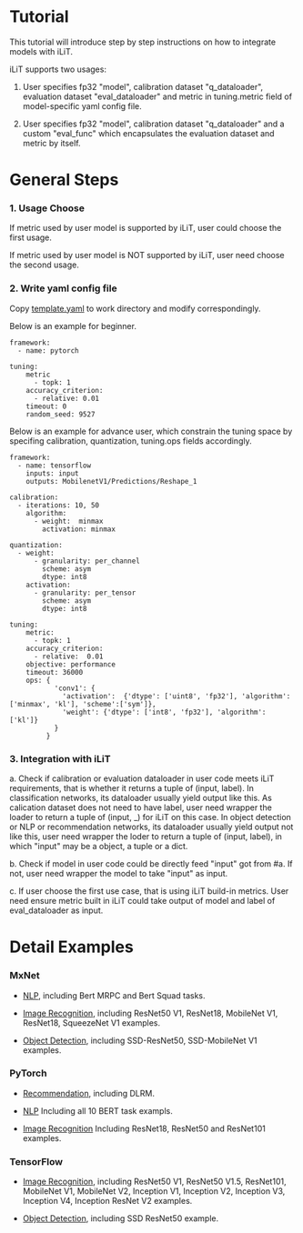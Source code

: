 Tutorial
=========================================

This tutorial will introduce step by step instructions on how to integrate models with iLiT.

iLiT supports two usages:

1. User specifies fp32 "model", calibration dataset "q_dataloader", evaluation dataset "eval_dataloader" and metric in tuning.metric field of model-specific yaml config file.

2. User specifies fp32 "model", calibration dataset "q_dataloader" and a custom "eval_func" which encapsulates the evaluation dataset and metric by itself.

# General Steps

### 1. Usage Choose

If metric used by user model is supported by iLiT, user could choose the first usage.

If metric used by user model is NOT supported by iLiT, user need choose the second usage.

### 2. Write yaml config file

Copy [template.yaml](../examples/template.yaml) to work directory and modify correspondingly.

Below is an example for beginner.

```
framework:
  - name: pytorch

tuning:
    metric
      - topk: 1
    accuracy_criterion:
      - relative: 0.01
    timeout: 0
    random_seed: 9527
```

Below is an example for advance user, which constrain the tuning space by specifing calibration, quantization, tuning.ops fields accordingly.

```
framework:
  - name: tensorflow
    inputs: input
    outputs: MobilenetV1/Predictions/Reshape_1

calibration:
  - iterations: 10, 50
    algorithm:
      - weight:  minmax
        activation: minmax

quantization:
  - weight:
      - granularity: per_channel
        scheme: asym
        dtype: int8
    activation:
      - granularity: per_tensor
        scheme: asym
        dtype: int8

tuning:
    metric:
      - topk: 1
    accuracy_criterion:
      - relative:  0.01
    objective: performance
    timeout: 36000
    ops: {
           'conv1': {
             'activation':  {'dtype': ['uint8', 'fp32'], 'algorithm': ['minmax', 'kl'], 'scheme':['sym']},
             'weight': {'dtype': ['int8', 'fp32'], 'algorithm': ['kl']}
           }
         }

```

### 3. Integration with iLiT

   a. Check if calibration or evaluation dataloader in user code meets iLiT requirements, that is whether it returns a tuple of (input, label). In classification networks, its dataloader usually yield output like this. As calication dataset does not need to have label, user need wrapper the loader to return a tuple of (input, _) for iLiT on this case. In object detection or NLP or recommendation networks, its dataloader usually yield output not like this, user need wrapper the loder to return a tuple of (input, label), in which "input" may be a object, a tuple or a dict.

   b. Check if model in user code could be directly feed "input" got from #a. If not, user need wrapper the model to take "input" as input.

   c. If user choose the first use case, that is using iLiT build-in metrics. User need ensure metric built in iLiT could take output of model and label of eval_dataloader as input.


# Detail Examples

### MxNet

* [NLP](../examples/mxnet/language_translation/README.md), including Bert MRPC and Bert Squad tasks.

* [Image Recognition](../examples/mxnet/image_recognition/README.md), including ResNet50 V1, ResNet18, MobileNet V1, ResNet18, SqueezeNet V1 examples.

* [Object Detection](../examples/mxnet/object_detection/README.md), including SSD-ResNet50, SSD-MobileNet V1 examples.

### PyTorch

* [Recommendation](../examples/pytorch/recommendation/README.md), including DLRM.

* [NLP](../examples/pytorch/language_translation/README.md) Including all 10 BERT task exampls.

* [Image Recognition](../examples/pytorch/image_recognition/README.md) Including ResNet18, ResNet50 and ResNet101 examples.

### TensorFlow

* [Image Recognition](../examples/tensorflow/image_recognition/README.md), including ResNet50 V1, ResNet50 V1.5, ResNet101, MobileNet V1, MobileNet V2, Inception V1, Inception V2, Inception V3, Inception V4, Inception ResNet V2 examples.

* [Object Detection](../examples/tensorflow/object_detection/README.md), including SSD ResNet50 example.
